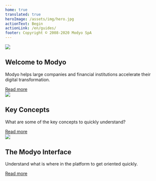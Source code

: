 ```yaml
---
home: true
translated: true
heroImage: /assets/img/hero.jpg
actionText: Begin
actionLink: /en/guides/
footer: Copyright © 2008-2020 Modyo SpA
---
```


<div class="features">
  <div class="feature">
    <img src='/assets/img/m.png'/>
    <h2>Welcome to Modyo</h2>
    <p>Modyo helps large companies and financial institutions accelerate their digital transformation.</p>
    <a href="/en/guides/">Read more</a>
  </div>  
  <div class="feature">
    <img src='/assets/img/i.png'/>
    <h2>Key Concepts</h2>
    <p>What are some of the key concepts to quickly understand?</p>
    <a href="/en/guides/key-concepts.html">Read more</a>
  </div>
  <div class="feature">
    <img src='/assets/img/layout.png'/>
    <h2>The Modyo Interface</h2>
    <p>Understand what is where in the platform to get oriented quickly.</p>
    <a href="/en/guides/the-modyo-interface.html">Read more</a>
  </div>
</div>
